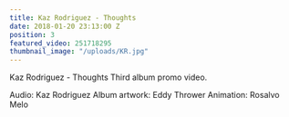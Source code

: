 ```yaml
---
title: Kaz Rodriguez - Thoughts
date: 2018-01-20 23:13:00 Z
position: 3
featured_video: 251718295
thumbnail_image: "/uploads/KR.jpg"
---
```


Kaz Rodriguez - Thoughts
Third album promo video.
 
Audio: Kaz Rodriguez
Album artwork: Eddy Thrower
Animation: Rosalvo Melo